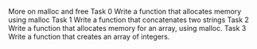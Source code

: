 More on malloc and free
Task 0
Write a function that allocates memory using malloc
Task 1
Write a function that concatenates two strings
Task 2
Write a function that allocates memory for an array, using malloc.
Task 3
Write a function that creates an array of integers.
